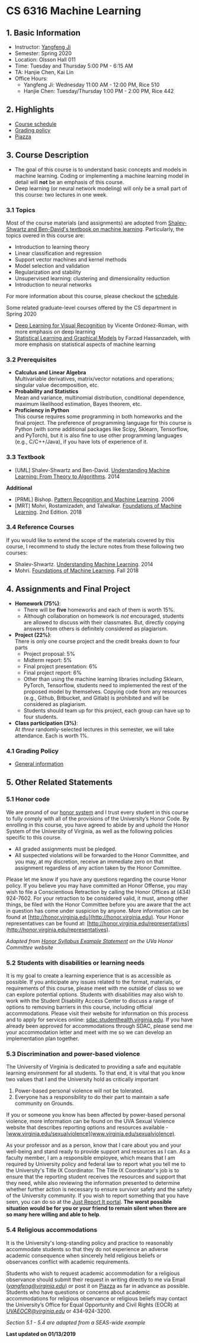 # CS 6316 Machine Learning
  

## 1. Basic Information

- Instructor: [Yangfeng Ji](http://yangfengji.net)
- Semester: Spring 2020
- Location: Olsson Hall 011
- Time: Tuesday and Thursday 5:00 PM - 6:15 AM
- TA: Hanjie Chen, Kai Lin
- Office Hours: 
	- Yangfeng Ji: Wednesday 11:00 AM - 12:00 PM, Rice 510
	- Hanjie Chen: Tuesday/Thursday 1:00 PM - 2:00 PM, Rice 442

## 2. Highlights

- [Course schedule](schedule.md)
- [Grading policy](grade.md)
- [Piazza](https://piazza.com/class/k4cu3bz7fvt1xy)

## 3. Course Description

- The goal of this course is to understand basic concepts and models in machine learning. Coding or implementing a machine learning model in detail will **not** be an emphasis of this course.
- Deep learning (or neural network modeling) will only be a small part of this course: two lectures in one week.

### 3.1 Topics 

Most of the course materials (and assignments) are adopted from [Shalev-Shwartz and Ben-David's textbook on machine learning](https://www.cse.huji.ac.il/~shais/UnderstandingMachineLearning/). Particularly, the topics overed in this course are:

- Introduction to learning theory
- Linear classification and regression
- Support vector machines and kernel methods
- Model selection and validation
- Regularization and stability
- Unsupervised learning: clustering and dimensionality reduction
- Introduction to neural networks

For more information about this course, please checkout the [schedule](schedule.md).

Some related graduate-level courses offered by the CS department in Spring 2020

- [Deep Learning for Visual Recognition](http://vicenteordonez.com/deeplearning/) by Vicente Ordonez-Roman, with more emphasis on deep learning
- [Statistical Learning and Graphical Models](http://ips.lab.virginia.edu/teaching/slgm/) by Farzad Hassanzadeh, with more emphasis on statistical aspects of machine learning


### 3.2 Prerequisites

- **Calculus and Linear Algebra**<br> Multivariable derivatives, matrix/vector notations and operations; singular value decomposition, etc.
- **Probability and Statistics**<br> Mean and variance, multinomial distribution, conditional dependence, maximum likelihood estimation, Bayes theorem, etc.
- **Proficiency in Python**<br> This course requires some programming in both homeworks and the final project. The preference of programming language for this course is Python (with some additional packages like Scipy, Sklearn, Tensorflow, and PyTorch), but it is also fine to use other programming languages (e.g., C/C++/Java), if you have lots of experience of it.


### 3.3 Textbook

- [UML] Shalev-Shwartz and Ben-David. [Understanding Machine Learning: From Theory to Algorithms](https://www.cse.huji.ac.il/~shais/UnderstandingMachineLearning/). 2014

**Additional**

- [PRML] Bishop. [Pattern Recognition and Machine Learning](https://www.microsoft.com/en-us/research/publication/pattern-recognition-machine-learning/). 2006
- [MRT] Mohri, Rostamizadeh, and Talwalkar. [Foundations of Machine Learning](). 2nd Edition. 2018

### 3.4 Reference Courses

If you would like to extend the scope of the materials covered by this course, I recommend to study the lecture notes from these following two courses:

- Shalev-Shwartz. [Understanding Machine Learning](https://www.cse.huji.ac.il/~shais/IML2014.html). 2014
- Mohri. [Foundations of Machine Learning](https://cs.nyu.edu/~mohri/ml18/). Fall 2018

## 4. Assignments and Final Project

- **Homework (75%)**:
	- There will be **five** homeworks and each of them is worth 15%. 
	- Although collaboration on homework is *not* encouraged, students are allowed to discuss with their classmates. But, directly copying answers from others is definitely considered as plagiarism.
- **Project (22%)**:<br> There is only one course project and the credit breaks down to four parts
    - Project proposal: 5%
    - Midterm report: 5%
    - Final project presentation: 6%
    - Final project report: 6%
    - Other than using the machine learning libraries including Sklearn, PyTorch, Tensorflow, students need to implemented the rest of the proposed model by themselves. Copying code from any resources (e.g., Github, Bitbucket, and Gitlab) is prohibited and will be considered as plagiarism.
    - Students should team up for this project, each group can have up to four students.
- **Class participation (3%)**:<br> At *three* randomly-selected lectures in this semester, we will take attendance. Each is worth 1%.

### 4.1 Grading Policy

- [General information](grade.md)

## 5. Other Related Statements

### 5.1 Honor code

We are pround of our [honor system](https://en.wikipedia.org/wiki/Honor_system_at_the_University_of_Virginia) and I trust every student in this course to fully comply with all of the provisions of the University’s Honor Code. By enrolling in this course, you have agreed to abide by and uphold the Honor System of the University of Virginia, as well as the following policies specific to this course.

- All graded assignments must be pledged.
- All suspected violations will be forwarded to the Honor Committee, and you may, at my discretion, receive an immediate zero on that assignment regardless of any action taken by the Honor Committee.

Please let me know if you have any questions regarding the course Honor policy. If you believe you may have committed an Honor Offense, you may wish to file a Conscientious Retraction by calling the Honor Offices at (434) 924-7602. For your retraction to be considered valid, it must, among other things, be filed with the Honor Committee before you are aware that the act in question has come under suspicion by anyone. More information can be found at [http://honor.virginia.edu](http://honor.virginia.edu). Your Honor representatives can be found at: [http://honor.virginia.edu/representatives](http://honor.virginia.edu/representatives). 

*Adapted from [Honor Syllabus Example Statement](https://honor.virginia.edu/statement) on the UVa Honor Committee website*

### 5.2 Students with disabilities or learning needs

It is my goal to create a learning experience that is as accessible as possible. If you anticipate any issues related to the format, materials, or requirements of this course, please meet with me outside of class so we can explore potential options. Students with disabilities may also wish to work with the Student Disability Access Center to discuss a range of options to removing barriers in this course, including official accommodations. Please visit their website for information on this process and to apply for services online: [sdac.studenthealth.virginia.edu](sdac.studenthealth.virginia.edu). If you have already been approved for accommodations through SDAC, please send me your accommodation letter and meet with me so we can develop an implementation plan together.

### 5.3 Discrimination and power-based violence

The University of Virginia is dedicated to providing a safe and equitable learning environment for all students. To that end, it is vital that you know two values that I and the University hold as critically important

1.	Power-based personal violence will not be tolerated.
2.	Everyone has a responsibility to do their part to maintain a safe community on Grounds.

If you or someone you know has been affected by power-based personal violence, more information can be found on the UVA Sexual Violence website that describes reporting options and resources available - [www.virginia.edu/sexualviolence](www.virginia.edu/sexualviolence).

As your professor and as a person, know that I care about you and your well-being and stand ready to provide support and resources as I can. As a faculty member, I am a responsible employee, which means that I am required by University policy and federal law to report what you tell me to the University's Title IX Coordinator. The Title IX Coordinator's job is to ensure that the reporting student receives the resources and support that they need, while also reviewing the information presented to determine whether further action is necessary to ensure survivor safety and the safety of the University community. If you wish to report something that you have seen, you can do so at the [Just Report It portal](http://justreportit.virginia.edu). **The worst possible situation would be for you or your friend to remain silent when there are so many here willing and able to help**.

### 5.4 Religious accommodations

It is the University's long-standing policy and practice to reasonably accommodate students so that they do not experience an adverse academic consequence when sincerely held religious beliefs or observances conflict with academic requirements.

Students who wish to request academic accommodation for a religious observance should submit their request in writing directly to me via Email (*yangfeng@virginia.edu*) or post it on [Piazza](https://piazza.com/virginia/fall2019/cs6501005/home) as far in advance as possible. Students who have questions or concerns about academic accommodations for religious observance or religious beliefs may contact the University’s Office for Equal Opportunity and Civil Rights (EOCR) at *UVAEOCR@virginia.edu* or 434-924-3200.

*Section 5.1 - 5.4 are adapted from a SEAS-wide example*

**Last updated on 01/13/2019**

